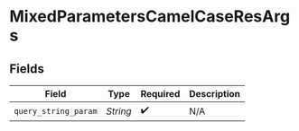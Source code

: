 # MixedParametersCamelCaseResArgs


## Fields

| Field                | Type                 | Required             | Description          |
| -------------------- | -------------------- | -------------------- | -------------------- |
| `query_string_param` | *String*             | :heavy_check_mark:   | N/A                  |